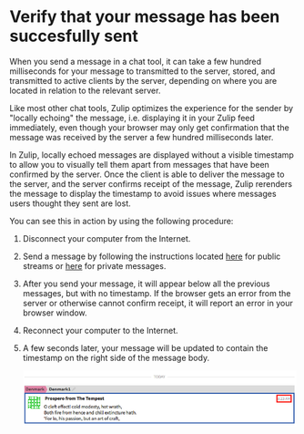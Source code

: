 # Verify that your message has been succesfully sent

When you send a message in a chat tool, it can take a few hundred milliseconds
for your message to transmitted to the server, stored, and transmitted to active
clients by the server, depending on where you are located in relation to the
relevant server.

Like most other chat tools, Zulip optimizes the experience for the sender by
"locally echoing" the message, i.e. displaying it in your Zulip feed
immediately, even though your browser may only get confirmation that the message
was received by the server a few hundred milliseconds later.

In Zulip, locally echoed messages are displayed without a visible timestamp to
allow you to visually tell them apart from messages that have been confirmed by
the server.  Once the client is able to deliver the message to the server, and
the server confirms receipt of the message, Zulip rerenders the message to
display the timestamp  to avoid issues where messages users thought they sent
are lost.

You can see this in action by using the following procedure:

1. Disconnect your computer from the Internet.

2. Send a message by following the instructions located
[here](/help/send-a-stream-message) for public streams or
[here](/help/send-a-private-message) for private messages.

3. After you send your message, it will appear below all the previous
messages, but with no timestamp.  If the browser gets an error from
the server or otherwise cannot confirm receipt, it will report an
error in your browser window.

4. Reconnect your computer to the Internet.

5. A few seconds later, your message will be updated to contain the
timestamp on the right side of the message body.

    ![Message time](/static/images/help/message-exact-time.png)
